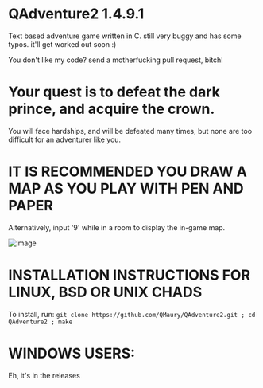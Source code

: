 # QAdventure2 1.4.9.1
Text based adventure game written in C.
still very buggy and has some typos. it'll get worked out soon :)

You don't like my code? send a motherfucking pull request, bitch!

# Your quest is to defeat the dark prince, and acquire the crown.
You will face hardships, and will be defeated many times, but none are too difficult for an adventurer like you.

# IT IS RECOMMENDED YOU DRAW A MAP AS YOU PLAY WITH PEN AND PAPER
Alternatively, input '9' while in a room to display the in-game map.

![image](https://user-images.githubusercontent.com/87496773/142808033-263f886f-f77f-4aae-9ff0-7f647cd5e821.png)

# INSTALLATION INSTRUCTIONS FOR LINUX, BSD OR UNIX CHADS
To install, run: `git clone https://github.com/QMaury/QAdventure2.git ; cd QAdventure2 ; make`
 
# WINDOWS USERS:
Eh, it's in the releases
